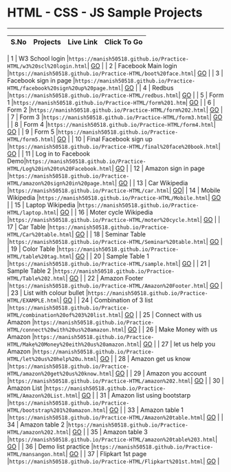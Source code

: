 # HTML - CSS - JS Sample Projects

---

|S.No| Projects | Live Link | Click To Go  |
|:---:| :-------:         |     :-------    | :---: |

| 1 | W3 School login |`` https://manish50518.github.io/Practice-HTML/w3%20scl%20login.html ``| [GO](https://manish50518.github.io/Practice-HTML/w3%20scl%20login.html) |
| 2 | Facebook Main login |`` https://manish50518.github.io/Practice-HTML/boot%20face.html ``| [GO](https://manish50518.github.io/Practice-HTML/boot%20face.html) |
| 3 | Facebook sign in page |`` https://manish50518.github.io/Practice-HTML/facebook%20sign%20up%20page.html ``| [GO](https://manish50518.github.io/Practice-HTML/facebook%20sign%20up%20page.html) |
| 4 | Redbus |`` https://manish50518.github.io/Practice-HTML/redbus.html ``| [GO](https://manish50518.github.io/Practice-HTML/redbus.html) |
| 5 | Form 1 |`` https://manish50518.github.io/Practice-HTML/form%201.htm ``| [GO](https://manish50518.github.io/Practice-HTML/form%201.html) |
| 6 | Form 2 |`` https://manish50518.github.io/Practice-HTML/form%202.html ``| [GO](https://manish50518.github.io/Practice-HTML/form%202.html) |
| 7 | Form 3 |`` https://manish50518.github.io/Practice-HTML/form3.html ``| [GO](https://manish50518.github.io/Practice-HTML/form3.html) |
| 8 | Form 4 |`` https://manish50518.github.io/Practice-HTML/form4.html ``| [GO](https://manish50518.github.io/Practice-HTML/form4.html) |
| 9 | Form 5 |`` https://manish50518.github.io/Practice-HTML/form5.html ``| [GO](https://manish50518.github.io/Practice-HTML/form5.html) |
| 10 | Final Facebook sign up |`` https://manish50518.github.io/Practice-HTML/final%20face%20book.html ``| [GO](https://manish50518.github.io/Practice-HTML/final%20face%20book.html) |
| 11 | Log in to Facebook Demo|`` https://manish50518.github.io/Practice-HTML/Log%20in%20to%20Facebook.html ``| [GO](https://manish50518.github.io/Practice-HTML/Log%20in%20to%20Facebook.html) |
| 12 | Amazon sign in page |`` https://manish50518.github.io/Practice-HTML/amazon%20sign%20in%20page.html ``| [GO](https://manish50518.github.io/Practice-HTML/amazon%20sign%20in%20page.html) |
| 13 | Car Wikipedia |`` https://manish50518.github.io/Practice-HTML/car.html ``| [GO](https://manish50518.github.io/Practice-HTML/car.html)|
| 14 | Mobile Wikipedia |`` https://manish50518.github.io/Practice-HTML/Mobile.html ``| [GO](https://manish50518.github.io/Practice-HTML/Mobile.html) |
| 15 | Laptop  Wikipedia |`` https://manish50518.github.io/Practice-HTML/laptop.html ``| [GO](https://manish50518.github.io/Practice-HTML/laptop.html) |
| 16 | Moter cycle Wikipedia |`` https://manish50518.github.io/Practice-HTML/moter%20cycle.html ``| [GO](https://manish50518.github.io/Practice-HTML/moter%20cycle.html) |
| 17 | Car Table |`` https://manish50518.github.io/Practice-HTML/Car%20table.html ``| [GO](https://manish50518.github.io/Practice-HTML/Car%20table.html) |
| 18 | Seminar Table |`` https://manish50518.github.io/Practice-HTML/Seminar%20table.html ``| [GO](https://manish50518.github.io/Practice-HTML/Seminar%20table.html) |
| 19 | Color Table |`` https://manish50518.github.io/Practice-HTML/table%20tag.html ``| [GO](https://manish50518.github.io/Practice-HTML/table%20tag.html) |
| 20 | Sample Table 1 |`` https://manish50518.github.io/Practice-HTML/sample.html ``| [GO](https://manish50518.github.io/Practice-HTML/sample.html) |
| 21 | Sample Table 2 |`` https://manish50518.github.io/Practice-HTML/Table%202.html ``| [GO](https://manish50518.github.io/Practice-HTML/Table%202.html) |
| 22 | Amazon Footer |`` https://manish50518.github.io/Practice-HTML/Amazon%20Footer.html ``| [GO](https://manish50518.github.io/Practice-HTML/Amazon%20Footer.html) |
| 23 | List with colour bullet |`` https://manish50518.github.io/Practice-HTML/EXAMPLE.html ``| [GO](https://manish50518.github.io/Practice-HTML/EXAMPLE.html) |
| 24 | Combination of 3 list |`` https://manish50518.github.io/Practice-HTML/combination%20of%203%20list.html ``| [GO](https://manish50518.github.io/Practice-HTML/combination%20of%203%20list.html) |
| 25 | Connect with us Amazon |`` https://manish50518.github.io/Practice-HTML/connect%20with%20us%20amazon.html ``| [GO](https://manish50518.github.io/Practice-HTML/connect%20with%20us%20amazon.html) |
| 26 | Make Money with us Amazon |`` https://manish50518.github.io/Practice-HTML/Make%20Money%20eith%20us%20amazon.html ``| [GO](https://manish50518.github.io/Practice-HTML/Make%20Money%20eith%20us%20amazon.html) |
| 27 | let us help you Amazon |`` https://manish50518.github.io/Practice-HTML/let%20us%20help%20u.html ``| [GO](https://manish50518.github.io/Practice-HTML/let%20us%20help%20u.html) |
| 28 | Amazon get us know |`` https://manish50518.github.io/Practice-HTML/amazon%20get%20us%20know.html ``| [GO](https://manish50518.github.io/Practice-HTML/amazon%20get%20us%20know.html) |
| 29 | Amazon you account |`` https://manish50518.github.io/Practice-HTML/amazon%202.html ``| [GO](https://manish50518.github.io/Practice-HTML/amazon%202.html) |
| 30 | Amazon List |`` https://manish50518.github.io/Practice-HTML/Amazon%20List.html ``| [GO](https://manish50518.github.io/Practice-HTML/Amazon%20List.html) |
| 31 | Amazon list using bootstarp |`` https://manish50518.github.io/Practice-HTML/bootstrap%201%20amazon.html ``| [GO](https://manish50518.github.io/Practice-HTML/bootstrap%201%20amazon.html) |
| 33 | Amazon table 1 |`` https://manish50518.github.io/Practice-HTML/Amazon%20table.html ``| [GO](https://manish50518.github.io/Practice-HTML/Amazon%20table.html) |
| 34 | Amazon table 2 |`` https://manish50518.github.io/Practice-HTML/amazon%202.html ``| [GO](https://manish50518.github.io/Practice-HTML/amazon%202.html) |
| 35 | Amazon table 3 |`` https://manish50518.github.io/Practice-HTML/amazon%20table%203.html ``| [GO](https://manish50518.github.io/Practice-HTML/amazon%20table%203.html) |
| 36 | Demo list practice |`` https://manish50518.github.io/Practice-HTML/mansangon.html ``| [GO](https://manish50518.github.io/Practice-HTML/mansangon.html) |
| 37 | Flipkart 1st page |`` https://manish50518.github.io/Practice-HTML/Flipkart%201st.html ``| [GO](https://manish50518.github.io/Practice-HTML/Flipkart%201st.html) |




